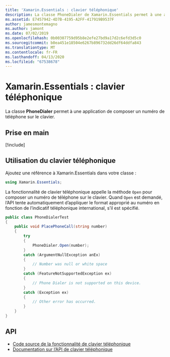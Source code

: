 ```yaml
---
title: 'Xamarin.Essentials : clavier téléphonique'
description: La classe PhoneDialer de Xamarin.Essentials permet à une application de composer un numéro de téléphone sur le clavier.
ms.assetid: E7457942-4D7B-4195-A2FF-417919B9537F
author: jamesmontemagno
ms.author: jamont
ms.date: 07/02/2019
ms.openlocfilehash: 0b00307759d95b8e2efe27bd9a17d2c6efd3d5c0
ms.sourcegitcommit: b0ea451e18504e6267b896732dd26df64ddfa843
ms.translationtype: MT
ms.contentlocale: fr-FR
ms.lasthandoff: 04/13/2020
ms.locfileid: "67538678"
---
```

# <a name="xamarinessentials-phone-dialer"></a>Xamarin.Essentials : clavier téléphonique

La classe **PhoneDialer** permet à une application de composer un numéro de téléphone sur le clavier.

## <a name="get-started"></a>Prise en main

[!include[](~/essentials/includes/get-started.md)]

## <a name="using-phone-dialer"></a>Utilisation du clavier téléphonique

Ajoutez une référence à Xamarin.Essentials dans votre classe :

```csharp
using Xamarin.Essentials;
```

La fonctionnalité de clavier téléphonique appelle la méthode `Open` pour composer un numéro de téléphone sur le clavier. Quand `Open` est demandé, l’API tente automatiquement d’appliquer le format approprié au numéro en fonction de l’indicatif téléphonique international, s’il est spécifié.

```csharp
public class PhoneDialerTest
{
    public void PlacePhoneCall(string number)
    {
        try
        {
            PhoneDialer.Open(number);
        }
        catch (ArgumentNullException anEx)
        {
            // Number was null or white space
        }
        catch (FeatureNotSupportedException ex)
        {
            // Phone Dialer is not supported on this device.
        }
        catch (Exception ex)
        {
            // Other error has occurred.
        }
    }
}
```

## <a name="api"></a>API

- [Code source de la fonctionnalité de clavier téléphonique](https://github.com/xamarin/Essentials/tree/master/Xamarin.Essentials/PhoneDialer)
- [Documentation sur l’API de clavier téléphonique](xref:Xamarin.Essentials.PhoneDialer)
